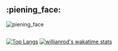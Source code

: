 ## :piening_face:
![piening_face](https://emojipedia-us.s3.dualstack.us-west-1.amazonaws.com/thumbs/120/twitter/282/pleading-face_1f97a.png)

##
[![Top Langs](https://github-readme-stats.vercel.app/api/top-langs/?username=Harineko0&layout=compact)](https://github.com/anuraghazra/github-readme-stats)
[![willianrod's wakatime stats](https://github-readme-stats.vercel.app/api/wakatime?username=Harineko0)](https://github.com/anuraghazra/github-readme-stats)
